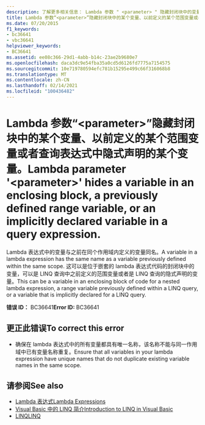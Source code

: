```yaml
---
description: 了解更多相关信息： Lambda 参数 " <parameter> " 隐藏封闭块中的变量、以前定义的范围变量或在查询表达式中隐式声明的变量。
title: Lambda 参数“<parameter>”隐藏封闭块中的某个变量、以前定义的某个范围变量或者查询表达式中隐式声明的某个变量。
ms.date: 07/20/2015
f1_keywords:
- bc36641
- vbc36641
helpviewer_keywords:
- BC36641
ms.assetid: ee08c366-29d1-4abb-b14c-23ae2b9680e7
ms.openlocfilehash: daca3dc9e54fba35a0cd5d6126fd7775a7154575
ms.sourcegitcommit: 10e719780594efc781b15295e499c66f316068b8
ms.translationtype: MT
ms.contentlocale: zh-CN
ms.lasthandoff: 02/14/2021
ms.locfileid: "100436482"
---
```

# <a name="lambda-parameter-parameter-hides-a-variable-in-an-enclosing-block-a-previously-defined-range-variable-or-an-implicitly-declared-variable-in-a-query-expression"></a><span data-ttu-id="d449f-103">Lambda 参数“\<parameter>”隐藏封闭块中的某个变量、以前定义的某个范围变量或者查询表达式中隐式声明的某个变量。</span><span class="sxs-lookup"><span data-stu-id="d449f-103">Lambda parameter '\<parameter>' hides a variable in an enclosing block, a previously defined range variable, or an implicitly declared variable in a query expression.</span></span>

<span data-ttu-id="d449f-104">Lambda 表达式中的变量与之前在同个作用域内定义的变量同名。</span><span class="sxs-lookup"><span data-stu-id="d449f-104">A variable in a lambda expression has the same name as a variable previously defined within the same scope.</span></span> <span data-ttu-id="d449f-105">这可以是位于嵌套的 lambda 表达式代码的封闭块中的变量，可以是 LINQ 查询中之前定义的范围变量或者是 LINQ 查询的隐式声明的变量。</span><span class="sxs-lookup"><span data-stu-id="d449f-105">This can be a variable in an enclosing block of code for a nested lambda expression, a range variable previously defined within a LINQ query, or a variable that is implicitly declared for a LINQ query.</span></span>  
  
 <span data-ttu-id="d449f-106">**错误 ID：** BC36641</span><span class="sxs-lookup"><span data-stu-id="d449f-106">**Error ID:** BC36641</span></span>  
  
## <a name="to-correct-this-error"></a><span data-ttu-id="d449f-107">更正此错误</span><span class="sxs-lookup"><span data-stu-id="d449f-107">To correct this error</span></span>  
  
- <span data-ttu-id="d449f-108">确保在 lambda 表达式中的所有变量都具有唯一名称，该名称不能与同一作用域中已有变量名称重复。</span><span class="sxs-lookup"><span data-stu-id="d449f-108">Ensure that all variables in your lambda expression have unique names that do not duplicate existing variable names in the same scope.</span></span>  
  
## <a name="see-also"></a><span data-ttu-id="d449f-109">请参阅</span><span class="sxs-lookup"><span data-stu-id="d449f-109">See also</span></span>

- [<span data-ttu-id="d449f-110">Lambda 表达式</span><span class="sxs-lookup"><span data-stu-id="d449f-110">Lambda Expressions</span></span>](../programming-guide/language-features/procedures/lambda-expressions.md)
- [<span data-ttu-id="d449f-111">Visual Basic 中的 LINQ 简介</span><span class="sxs-lookup"><span data-stu-id="d449f-111">Introduction to LINQ in Visual Basic</span></span>](../programming-guide/language-features/linq/introduction-to-linq.md)
- [<span data-ttu-id="d449f-112">LINQ</span><span class="sxs-lookup"><span data-stu-id="d449f-112">LINQ</span></span>](../programming-guide/language-features/linq/index.md)
